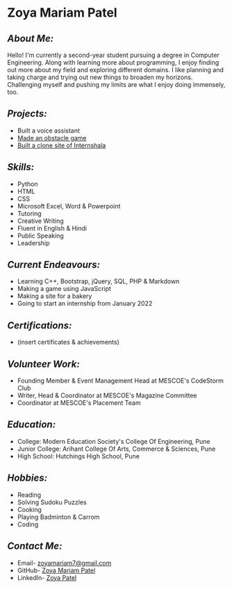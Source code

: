 # Zoya Mariam Patel

## *About Me:*
Hello!
I'm currently a second-year student pursuing a degree in Computer Engineering. Along with learning more about programming, I enjoy finding out more about my field and exploring different domains. I like planning and taking charge and trying out new things to broaden my horizons. Challenging myself and pushing my limits are what I enjoy doing immensely, too.

## *Projects:*
- Built a voice assistant
- [Made an obstacle game](https://scratch.mit.edu/projects/562624419)
- [Built a clone site of Internshala](https://internshala-twin.000webhostapp.com/)

## *Skills:*
- Python
- HTML
- CSS
- Microsoft Excel, Word & Powerpoint
- Tutoring
- Creative Writing
- Fluent in English & Hindi
- Public Speaking
- Leadership

## *Current Endeavours:*
- Learning C++, Bootstrap, jQuery, SQL, PHP & Markdown
- Making a game using JavaScript
- Making a site for a bakery
- Going to start an internship from January 2022

## *Certifications:*
- (insert certificates & achievements)

## *Volunteer Work:*
- Founding Member & Event Management Head at MESCOE's CodeStorm Club
- Writer, Head & Coordinator at MESCOE's Magazine Committee
- Coordinator at MESCOE's Placement Team

## *Education:*
- College: Modern Education Society's College Of Engineering, Pune
- Junior College: Arihant College Of Arts, Commerce & Sciences, Pune
- High School: Hutchings High School, Pune

## *Hobbies:*
- Reading
- Solving Sudoku Puzzles
- Cooking
- Playing Badminton & Carrom
- Coding

## *Contact Me:*
- Email- zoyamariam7@gmail.com
- GitHub- [Zoya Mariam Patel](https://github.com/zoyamariam2001)
- LinkedIn- [Zoya Patel](https://www.linkedin.com/in/zoya-patel-570626213/)
